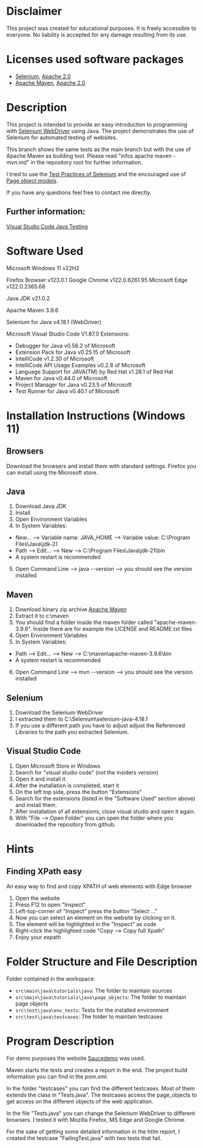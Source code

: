 # Disclaimer
This project was created for educational purposes. It is freely accessible to everyone. No liability is accepted for any damage resulting from its use.

# Licenses used software packages
- [Selenium](http://www.apache.org/licenses/LICENSE-2.0), [Apache 2.0](http://www.apache.org/licenses/LICENSE-2.0)
- [Apache Maven](https://www.apache.org/licenses/), [Apache 2.0](http://www.apache.org/licenses/LICENSE-2.0)

# Description
This project is intended to provide an easy introduction to programming with [Selenium WebDriver](https://www.selenium.dev/documentation/webdriver/) using Java. The project demonstrates the use of Selenium for automated testing of websites.

This branch shows the same tests as the main branch but with the use of Apache Maven as building tool. Please read "infos apache maven - mvn.md" in the repository root for further information.

I tried to use the [Test Practices of Selenium](https://www.selenium.dev/documentation/test_practices/) and the encouraged use of [Page object models](https://www.selenium.dev/documentation/test_practices/encouraged/page_object_models/).

If you have any questions feel free to contact me directly.

## Further information:
[Visual Studio Code Java Testing](https://code.visualstudio.com/docs/java/java-testing)

# Software Used
Microsoft Windows 11 v22H2

Firefox Browser v123.0.1
Google Chrome v122.0.6261.95
Microsoft Edge v122.0.2365.66

Java JDK v21.0.2

Apache Maven 3.9.6

Selenium for Java v4.18.1 (WebDriver)

Microsoft Visual Studio Code V1.87.0
Extensions:
- Debugger for Java v0.56.2 of Microsoft 
- Extension Pack for Java v0.25.15 of Microsoft 
- IntelliCode v1.2.30 of Microsoft 
- IntelliCode API Usage Examples v0.2.8 of Microsoft 
- Language Support for JAVA(TM) by Red Hat v1.28.1 of Red Hat
- Maven for Java v0.44.0 of Microsoft
- Project Manager for Java v0.23.5 of Microsoft 
- Test Runner for Java v0.40.1 of Microsoft

# Installation Instructions (Windows 11)
## Browsers
Download the browsers and install them with standard settings. Firefox you can install using the Microsoft store.

## Java
1. Download Java JDK
2. Install
3. Open Environment Variables
4. In System Variables:
- New... --> Variable name: JAVA_HOME --> Variable value: C:\Program Files\Java\jdk-21
- Path --> Edit... --> New --> C:\Program Files\Java\jdk-21\bin
- A system restart is recommended
5. Open Command Line --> java --version --> you should see the version installed

## Maven
1. Download binary zip archive [Apache Maven](https://maven.apache.org/download.cgi)
2. Extract it to c:\maven
3. You should find a folder inside the maven folder called "apache-maven-3.9.6". Inside there are for example the LICENSE and README.txt files
4. Open Environment Variables
5. In System Variables:
- Path --> Edit... --> New --> C:\maven\apache-maven-3.9.6\bin
- A system restart is recommended
6. Open Command Line --> mvn --version --> you should see the version installed

## Selenium
1. Download the Selenium WebDriver
2. I extracted them to C:\Selenium\selenium-java-4.18.1
3. If you use a different path you have to adjust adjust the Referenced Libraries to the path you extracted Selenium.

## Visual Studio Code
1. Open Microsoft Store in Windows
2. Search for "visual studio code" (not the insiders version)
3. Open it and install it
4. After the installation is completed, start it
5. On the left top side, press the button "Extensions"
6. Search for the extensions (listed in the "Software Used" section above) and install them.
7. After installation of all extensions, close visual studio and open it again.
8. With "File --> Open Folder" you can open the folder where you downloaded the repository from github.

# Hints
## Finding XPath easy
An easy way to find and copy XPATH of web elements with Edge browser
1. Open the website
2. Press F12 to open "Inspect"
3. Left-top-corner of "Inspect" press the button "Select ..."
4. Now you can select an element on the website by clicking on it.
5. The element will be highlighted in the "Inspect" as code
6. Right-click the highlighted code "Copy --> Copy full Xpath"
7. Enjoy your expath

# Folder Structure and File Description
Folder contained in the workspace:
- `src\main\java\tutorials\java`: The folder to maintain sources
- `src\main\java\tutorials\java\page_objects`: The folder to maintain page objects
- `src\test\java\env_tests`: Tests for the installed environment
- `src\test\java\testcases`: The folder to maintain testcases

# Program Description
For demo purposes the website [Saucedemo](https://www.saucedemo.com/) was used.

Maven starts the tests and creates a report in the end.
The project build information you can find in the pom.xml.

In the folder "testcases" you can find the different testcases. Most of them extends the class in "Tests.java".
The testcases access the page_objects to get access on the different objects of the web application.

In the file "Tests.java" you can change the Selenium WebDriver to different browsers. I tested it with Mozilla Firefox, MS Edge and Google Chrome.

For the sake of getting some detailed information in the htlm report, I created the testcase "FailingTest.java" with two tests that fail.
